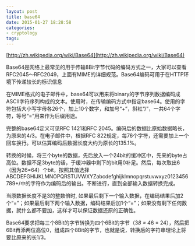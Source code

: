 ```yaml
---
layout: post
title: base64
date: 2015-01-27 18:28:58
categories:
- cryptology
tags:
---
```


[http://zh.wikipedia.org/wiki/Base64](http://zh.wikipedia.org/wiki/Base64)

Base64是网络上最常见的用于传输8Bit字节代码的编码方式之一，大家可以查看RFC2045～RFC2049，上面有MIME的详细规范。Base64编码可用于在HTTP环境下传递较长的标识信息

在MIME格式的电子邮件中，base64可以用来将binary的字节序列数据编码成ASCII字符序列构成的文本。使用时，在传输编码方式中指定base64。使用的字符包括大小写字母各26个，加上10个数字，和加号“+”，斜杠“/”，一共64个字符，等号“=”用来作为后缀用途。

完整的base64定义可见RFC 1421和RFC 2045。编码后的数据比原始数据略长，为原来的4/3。在电子邮件中，根据RFC 822规定，每76个字符，还需要加上一个回车换行。可以估算编码后数据长度大约为原长的135.1%。

转换的时候，将三个byte的数据，先后放入一个24bit的缓冲区中，先来的byte占高位。数据不足3byte的话，于缓冲器中剩下的bit用0补足。然后，每次取出6（因为26=64）个bit，按照其值选择ABCDEFGHIJKLMNOPQRSTUVWXYZabcdefghijklmnopqrstuvwxyz0123456789+/中的字符作为编码后的输出。不断进行，直到全部输入数据转换完成。

当原数据长度不是3的整数倍时, 如果最后剩下一个输入数据，在编码结果后加2个“=”；如果最后剩下两个输入数据，编码结果后加1个“=”；如果没有剩下任何数据，就什么都不要加，这样才可以保证数据还原的正确性。

Base64要求把每三个8Bit的字节转换为四个6Bit的字节（3*8 = 4*6 = 24），然后把6Bit再添两位高位0，组成四个8Bit的字节，也就是说，转换后的字符串理论上将要比原来的长1/3。

